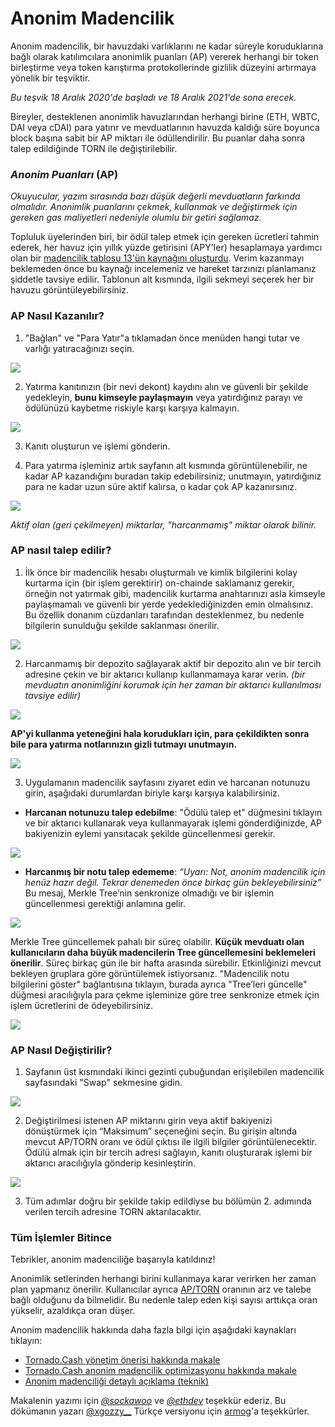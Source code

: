 # Anonim Madencilik

Anonim madencilik, bir havuzdaki varlıklarını ne kadar süreyle koruduklarına bağlı olarak katılımcılara anonimlik puanları (AP) vererek herhangi bir token birleştirme veya token karıştırma protokollerinde gizlilik düzeyini artırmaya yönelik bir teşviktir.

*Bu teşvik 18 Aralık 2020'de başladı ve 18 Aralık 2021'de sona erecek.*
 
Bireyler, desteklenen anonimlik havuzlarından herhangi birine (ETH, WBTC, DAI veya cDAI) para yatırır ve mevduatlarının havuzda kaldığı süre boyunca block başına sabit bir AP miktarı ile ödüllendirilir. Bu puanlar daha sonra talep edildiğinde TORN ile değiştirilebilir.


### _Anonim Puanları_ \(AP\)

*Okuyucular, yazım sırasında bazı düşük değerli mevduatların farkında olmalıdır. Anonimlik puanlarını çekmek, kullanmak ve değiştirmek için gereken gas maliyetleri nedeniyle olumlu bir getiri sağlamaz.*
 
Topluluk üyelerinden biri, bir ödül talep etmek için gereken ücretleri tahmin ederek, her havuz için yıllık yüzde getirisini (APY'ler) hesaplamaya yardımcı olan bir [madencilik  tablosu 13'ün kaynağını oluşturdu](https:/https://torn.community/t/anonymity-mining-spreadsheet/720/). Verim kazanmayı beklemeden önce bu kaynağı incelemeniz ve hareket tarzınızı  planlamanız şiddetle tavsiye edilir. Tablonun alt kısmında, ilgili sekmeyi seçerek her bir havuzu görüntüleyebilirsiniz.


### AP Nasıl Kazanılır?


1. "Bağlan" ve "Para Yatır"a tıklamadan önce menüden hangi tutar ve varlığı yatıracağınızı seçin.

![](https://i.imgur.com/2rnc9t2.png)


2. Yatırma kanıtınızın (bir nevi dekont) kaydını alın ve güvenli bir şekilde yedekleyin, **bunu kimseyle paylaşmayın** veya yatırdığınız parayı ve ödülünüzü kaybetme riskiyle karşı karşıya kalmayın.

![](https://i.imgur.com/mtxRRx4.png)


3. Kanıtı oluşturun ve işlemi gönderin.

5. Para yatırma işleminiz artık sayfanın alt kısmında görüntülenebilir, ne kadar AP kazandığını buradan takip edebilirsiniz; unutmayın, yatırdığınız para ne kadar uzun süre aktif kalırsa, o kadar çok AP kazanırsınız.

![](https://i.imgur.com/36p2zRl.png)


*Aktif olan (geri çekilmeyen) miktarlar, "harcanmamış" miktar olarak bilinir.*

### AP nasıl talep edilir?

1. İlk önce bir madencilik hesabı oluşturmalı ve kimlik bilgilerini kolay kurtarma için (bir işlem gerektirir) on-chainde saklamanız gerekir, örneğin not yatırmak gibi, madencilik kurtarma anahtarınızı asla kimseyle paylaşmamalı ve güvenli bir yerde yedeklediğinizden emin olmalısınız. Bu özellik donanım cüzdanları tarafından desteklenmez, bu nedenle bilgilerin sunulduğu şekilde saklanması önerilir.

![](https://i.imgur.com/KehQt1p.png)


2. Harcanmamış bir depozito sağlayarak aktif bir depozito alın ve bir tercih adresine çekin ve bir aktarıcı kullanıp kullanmamaya karar verin.
*(bir mevduatın anonimliğini korumak için her zaman bir aktarıcı kullanılması tavsiye edilir)*

![](https://i.imgur.com/Ja4pJiH.png)


**AP'yi kullanma yeteneğini hala korudukları için, para çekildikten sonra bile para yatırma notlarınızın gizli tutmayı unutmayın.**

![](.gitbook/assets/bpsqxxr.png)

3. Uygulamanın madencilik sayfasını ziyaret edin ve harcanan notunuzu girin, aşağıdaki durumlardan biriyle karşı karşıya kalabilirsiniz.


* **Harcanan notunuzu talep edebilme**: "Ödülü talep et" düğmesini tıklayın ve bir aktarıcı kullanarak veya kullanmayarak işlemi gönderdiğinizde, AP bakiyenizin eylemi yansıtacak şekilde güncellenmesi gerekir.


![](https://i.imgur.com/AZbz8l5.png)



* **Harcanmış bir notu talep edememe**: *“Uyarı: Not, anonim madencilik için henüz hazır değil. Tekrar denemeden önce birkaç gün bekleyebilirsiniz”*  Bu mesaj, Merkle Tree’nin senkronize olmadığı ve bir işlemin güncellenmesi gerektiği anlamına gelir.


![](https://i.imgur.com/6eBT9kF.png)


Merkle Tree güncellemek pahalı bir süreç olabilir. **Küçük mevduatı olan kullanıcıların daha büyük madencilerin Tree güncellemesini beklemeleri önerilir**. Süreç birkaç gün ile bir hafta arasında sürebilir. Etkinliğinizi mevcut bekleyen gruplara göre görüntülemek istiyorsanız. "Madencilik notu bilgilerini göster" bağlantısına tıklayın, burada ayrıca "Tree’leri güncelle" düğmesi aracılığıyla para çekme işleminize göre tree senkronize etmek için işlem ücretlerini de ödeyebilirsiniz.

![](https://i.imgur.com/50Qasy6.png)


### AP Nasıl Değiştirilir?

1. Sayfanın üst kısmındaki ikinci gezinti çubuğundan erişilebilen madencilik sayfasındaki "Swap" sekmesine gidin.

![](https://i.imgur.com/bjHVDwk.png)


2. Değiştirilmesi istenen AP miktarını girin veya aktif bakiyenizi dönüştürmek için “Maksimum” seçeneğini seçin. Bu girişin altında mevcut AP/TORN oranı ve ödül çıktısı ile ilgili bilgiler görüntülenecektir. Ödülü almak için bir tercih adresi sağlayın, kanıtı oluşturarak işlemi bir aktarıcı aracılığıyla gönderip kesinleştirin.

![](https://i.imgur.com/t33rd8Y.png)


3. Tüm adımlar doğru bir şekilde takip edildiyse bu bölümün 2. adımında verilen tercih adresine TORN aktarılacaktır.

### Tüm İşlemler Bitince


Tebrikler, anonim madenciliğe başarıyla katıldınız!
 
Anonimlik setlerinden herhangi birini kullanmaya karar verirken her zaman plan yapmanız önerilir. Kullanıcılar ayrıca [AP/TORN](https:/https://duneanalytics.com/luckyallocator/Daily-AP-TORN-Rate-v2/) oranının arz ve talebe bağlı olduğunu da bilmelidir. Bu nedenle talep eden kişi sayısı arttıkça oran yükselir, azaldıkça oran düşer. 

Anonim madencilik hakkında daha fazla bilgi için aşağıdaki kaynakları tıklayın:

* [Tornado.Cash yönetim önerisi hakkında makale](https://tornado-cash.medium.com/tornado-cash-governance-proposal-a55c5c7d0703)
* [Tornado.Cash anonim madencilik optimizasyonu hakkında makale](https://tornado-cash.medium.com/gas-price-claimed-anonymity-mining-a-victim-but-now-everyone-can-claim-ap-5441aaa32a1a) 
* [Anonim madenciliği detaylı açıklama (teknik)](https://torn.community/t/anonymity-mining-technical-overview/15)

Makalenin yazımı için [_@sockawoo_](https://torn.community/u/sockawoo) ve [_@ethdev_](https://torn.community/u/ethdev) teşekkür ederiz.
Bu dökümanın yazarı [@xgozzy__](https://torn.community/u/xgozzy/summary)
Türkçe versiyonu için [armog](https://twitter.com/arm00g)'a teşekkürler.



